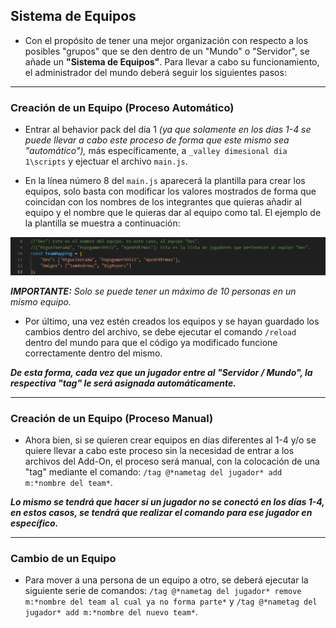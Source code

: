 ## Sistema de Equipos

- Con el propósito de tener una mejor organización con respecto a los posibles "grupos" que se den dentro de un "Mundo" o "Servidor", se añade un **"Sistema de Equipos"**. Para llevar a cabo su funcionamiento, el administrador del mundo deberá seguir los siguientes pasos:

---

### Creación de un Equipo (Proceso Automático)

- Entrar al behavior pack del día 1 *(ya que solamente en los días 1-4 se puede llevar a cabo este proceso de forma que este mismo sea "automático"),* más específicamente, a `_valley dimesional dia 1\scripts` y ejectuar el archivo `main.js`.

- En la línea número 8 del `main.js` aparecerá la plantilla para crear los equipos, solo basta con modificar los valores mostrados de forma que coincidan con los nombres de los integrantes que quieras añadir al equipo y el nombre que le quieras dar al equipo como tal. El ejemplo de la plantilla se muestra a continuación:

![plantilla_equipos](https://github.com/MiguelVeraXd/Valley-Dimensional-Wiki/blob/main/Main/Wiki/assets/crafteo/plantilla_equipos.png)

*__IMPORTANTE:__ Solo se puede tener un máximo de 10 personas en un mismo equipo.*

- Por último, una vez estén creados los equipos y se hayan guardado los cambios dentro del archivo, se debe ejecutar el comando `/reload` dentro del mundo para que el código ya modificado funcione correctamente dentro del mismo. 

***De esta forma, cada vez que un jugador entre al "Servidor / Mundo", la respectiva "tag" le será asignada automáticamente.***

---

### Creación de un Equipo (Proceso Manual)

- Ahora bien, si se quieren crear equipos en días diferentes al 1-4 y/o se quiere llevar a cabo este proceso sin la necesidad de entrar a los archivos del Add-On, el proceso será manual, con la colocación de una "tag" mediante el comando: `/tag @*nametag del jugador* add m:*nombre del team*`. 

***Lo mismo se tendrá que hacer si un jugador no se conectó en los días 1-4, en estos casos, se tendrá que realizar el comando para ese jugador en específico.***

---
 
### Cambio de un Equipo

- Para mover a una persona de un equipo a otro, se deberá ejecutar la siguiente serie de comandos: `/tag @*nametag del jugador* remove m:*nombre del team al cual ya no forma parte*` y `/tag @*nametag del jugador* add m:*nombre del nuevo team*`.
